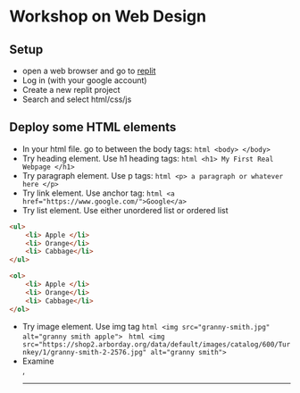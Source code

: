 # Workshop on Web Design

## Setup
* open a web browser and go to [replit](https://replit.com/)
* Log in (with your google account)
* Create a new replit project
* Search and select html/css/js

## Deploy some HTML elements
* In your html file. go to between the body tags: ```html <body> </body> ```
* Try heading element. Use h1 heading tags: ```html <h1> My First Real Webpage </h1> ```
* Try paragraph element. Use p tags:  ```html <p> a paragraph or whatever here </p> ```
* Try link element. Use anchor tag: ```html <a href="https://www.google.com/">Google</a> ```
* Try list element. Use either unordered list or ordered list
```html
<ul>
    <li> Apple </li>
    <li> Orange</li>
    <li> Cabbage</li>
</ul>
```

```html
<ol>
    <li> Apple </li>
    <li> Orange</li>
    <li> Cabbage</li>
</ol>
```

* Try image element. Use img tag
```html <img src="granny-smith.jpg" alt="granny smith apple"> ```
```html <img src="https://shop2.arborday.org/data/default/images/catalog/600/Turnkey/1/granny-smith-2-2576.jpg" alt="granny smith"> ```
* Examine <br>, <hr>

